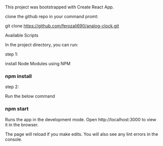 This project was bootstrapped with Create React App.

clone the github repo in your command promt:

git clone https://github.com/ferozali690/analog-clock.git

Available Scripts

In the project directory, you can run:

step 1:

install Node Modules using NPM

### npm install

step 2:

Run the below command

### npm start

Runs the app in the development mode.
Open http://localhost:3000 to view it in the browser.

The page will reload if you make edits.
You will also see any lint errors in the console.

